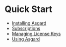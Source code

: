 # Quick Start

* [Installing Asgard](1-installing.md)
* [Subscriptions](2-subscriptions.md)
* [Managing License Keys](3-license-keys.md)
* [Using Asgard](4-usage.md)
